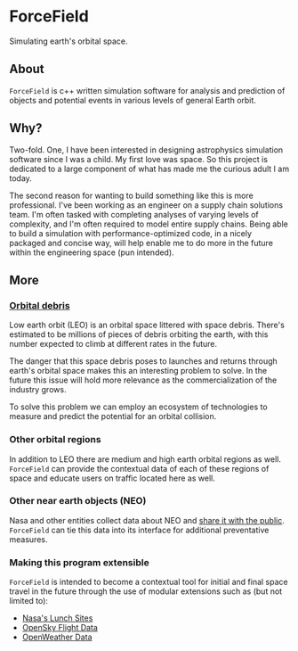 # ForceField
Simulating earth's orbital space.

## About
```ForceField``` is c++ written simulation software for analysis and prediction of objects and potential events in various levels of general Earth orbit.

## Why?
Two-fold. One, I have been interested in designing astrophysics simulation software since I was a child. My first love was space. So this project is dedicated to a large component of what has made me the curious adult I am today. 

The second reason for wanting to build something like this is more professional. I've been working as an engineer on a supply chain solutions team. I'm often tasked with completing analyses of varying levels of complexity, and I'm often required to model entire supply chains. Being able to build a simulation with performance-optimized code, in a nicely packaged and concise way, will help enable me to do more in the future within the engineering space (pun intended).

## More

### [Orbital debris](https://www.nasa.gov/centers/hq/library/find/bibliographies/space_debris)

Low earth orbit (LEO) is an orbital space littered with space debris. There's estimated to be millions of pieces of debris orbiting the earth, with this number expected to climb at different rates in the future.

The danger that this space debris poses to launches and returns through earth's orbital space makes this an interesting problem to solve. In the future this issue will hold more relevance as the commercialization of the industry grows.

To solve this problem we can employ an ecosystem of technologies to measure and predict the potential for an orbital collision.

### Other orbital regions
In addition to LEO there are medium and high earth orbital regions as well. ```ForceField``` can provide the contextual data of each of these regions of space and educate users on traffic located here as well.

### Other near earth objects (NEO)
Nasa and other entities collect data about NEO and [share it with the public](https://cneos.jpl.nasa.gov/ca/). ```ForceField``` can tie this data into its interface for additional preventative measures.

### Making this program extensible
```ForceField``` is intended to become a contextual tool for initial and final space travel in the future through the use of modular extensions such as (but not limited to):

- [Nasa's Lunch Sites](https://www.nasa.gov/centers/kennedy/launchingrockets/sites.html)
- [OpenSky Flight Data](https://examples.pyviz.org/opensky/opensky.html)
- [OpenWeather Data](https://openweathermap.org/api)